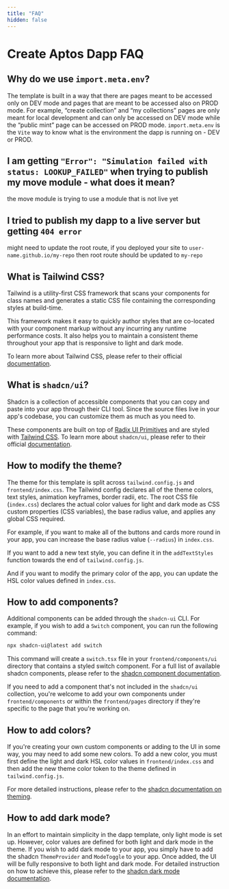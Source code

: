 ```yaml
---
title: "FAQ"
hidden: false
---
```


# Create Aptos Dapp FAQ

## Why do we use `import.meta.env`?

The template is built in a way that there are pages meant to be accessed only on DEV mode and pages that are meant to be accessed also on PROD mode. For example, “create collection” and “my collections” pages are only meant for local development and can only be accessed on DEV mode while the “public mint” page can be accessed on PROD mode. `import.meta.env` is the `Vite` way to know what is the environment the dapp is running on - DEV or PROD.

## I am getting `"Error": "Simulation failed with status: LOOKUP_FAILED"` when trying to publish my move module - what does it mean?

the move module is trying to use a module that is not live yet

## I tried to publish my dapp to a live server but getting `404 error`

might need to update the root route, if you deployed your site to `user-name.github.io/my-repo` then root route should be updated to `my-repo`

## What is Tailwind CSS?

Tailwind is a utility-first CSS framework that scans your components for class names and generates a static CSS file containing the corresponding styles at build-time.

This framework makes it easy to quickly author styles that are co-located with your component markup without any incurring any runtime performance costs. It also helps you to maintain a consistent theme throughout your app that is responsive to light and dark mode.

To learn more about Tailwind CSS, please refer to their official [documentation](https://tailwindcss.com/docs/utility-first).

## What is `shadcn/ui`?

Shadcn is a collection of accessible components that you can copy and paste into your app through their CLI tool. Since the source files live in your app's codebase, you can customize them as much as you need to.

These components are built on top of [Radix UI Primitives](https://www.radix-ui.com/primitives) and are styled with [Tailwind CSS](https://tailwindcss.com/). To learn more about `shadcn/ui`, please refer to their official [documentation](https://ui.shadcn.com/docs).

## How to modify the theme?

The theme for this template is split across `tailwind.config.js` and `frontend/index.css`. The Tailwind config declares all of the theme colors, text styles, animation keyframes, border radii, etc. The root CSS file (`index.css`) declares the actual color values for light and dark mode as CSS custom properties (CSS variables), the base radius value, and applies any global CSS required.

For example, if you want to make all of the buttons and cards more round in your app, you can increase the base radius value (`--radius`) in `index.css`.

If you want to add a new text style, you can define it in the `addTextStyles` function towards the end of `tailwind.config.js`.

And if you want to modify the primary color of the app, you can update the HSL color values defined in `index.css`.

## How to add components?

Additional components can be added through the `shadcn-ui` CLI. For example, if you wish to add a `Switch` component, you can run the following command:

```bash filename="Terminal"
npx shadcn-ui@latest add switch
```

This command will create a `switch.tsx` file in your `frontend/components/ui` directory that contains a styled switch component. For a full list of available shadcn components, please refer to the [shadcn component documentation](https://ui.shadcn.com/docs/components).

If you need to add a component that's not included in the `shadcn/ui` collection, you're welcome to add your own components under `frontend/components` or within the `frontend/pages` directory if they're specific to the page that you're working on.

## How to add colors?

If you're creating your own custom components or adding to the UI in some way, you may need to add some new colors. To add a new color, you must first define the light and dark HSL color values in `frontend/index.css` and then add the new theme color token to the theme defined in `tailwind.config.js`.

For more detailed instructions, please refer to the [shadcn documentation on theming](https://ui.shadcn.com/docs/theming).

## How to add dark mode?

In an effort to maintain simplicity in the dapp template, only light mode is set up. However, color values are defined for both light and dark mode in the theme. If you wish to add dark mode to your app, you simply have to add the shadcn `ThemeProvider` and `ModeToggle` to your app. Once added, the UI will be fully responsive to both light and dark mode. For detailed instruction on how to achieve this, please refer to the [shadcn dark mode documentation](https://ui.shadcn.com/docs/dark-mode/vite).
